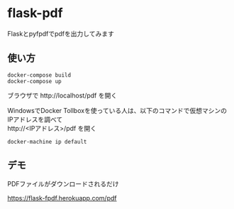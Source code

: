 # flask-pdf
Flaskとpyfpdfでpdfを出力してみます

## 使い方
```
docker-compose build
docker-compose up
```

ブラウザで http://localhost/pdf を開く

WindowsでDocker Tollboxを使っている人は、以下のコマンドで仮想マシンのIPアドレスを調べて  
http://<IPアドレス>/pdf を開く

```
docker-machine ip default
```

## デモ

PDFファイルがダウンロードされるだけ

https://flask-fpdf.herokuapp.com/pdf
